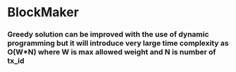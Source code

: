 # BlockMaker
### Greedy solution can be improved with the use of dynamic programming but it will introduce very large time complexity as O(W*N) where W is max allowed weight and N is number of tx_id
